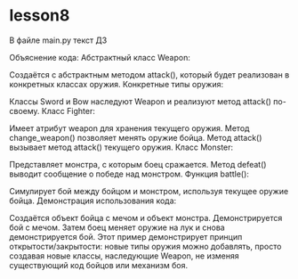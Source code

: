 # lesson8

В файле main.py текст ДЗ


 Объяснение кода:
Абстрактный класс Weapon:

Создаётся с абстрактным методом attack(), который будет реализован в конкретных классах оружия.
Конкретные типы оружия:

Классы Sword и Bow наследуют Weapon и реализуют метод attack() по-своему.
Класс Fighter:

Имеет атрибут weapon для хранения текущего оружия.
Метод change_weapon() позволяет менять оружие бойца.
Метод attack() вызывает метод attack() текущего оружия.
Класс Monster:

Представляет монстра, с которым боец сражается.
Метод defeat() выводит сообщение о победе над монстром.
Функция battle():

Симулирует бой между бойцом и монстром, используя текущее оружие бойца.
Демонстрация использования кода:

Создаётся объект бойца с мечом и объект монстра.
Демонстрируется бой с мечом.
Затем боец меняет оружие на лук и снова демонстрируется бой.
Этот пример демонстрирует принцип открытости/закрытости: новые типы оружия можно добавлять, просто создавая новые классы, наследующие Weapon, не изменяя существующий код бойцов или механизм боя.
